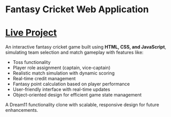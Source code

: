 # Fantasy Cricket Web Application  
# [Live Project](https://fantasycricketbydharmik.netlify.app)

An interactive fantasy cricket game built using **HTML, CSS, and JavaScript**, simulating team selection and match gameplay with features like:

- Toss functionality
- Player role assignment (captain, vice-captain)
- Realistic match simulation with dynamic scoring
- Real-time credit management
- Fantasy point calculation based on player performance
- User-friendly interface with real-time updates
- Object-oriented design for efficient game state management

A Dream11 functionality clone with scalable, responsive design for future enhancements.
